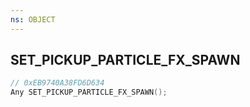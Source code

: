 ```yaml
---
ns: OBJECT
---
```

## SET_PICKUP_PARTICLE_FX_SPAWN

```c
// 0xEB9740A38FD6D634
Any SET_PICKUP_PARTICLE_FX_SPAWN();
```

